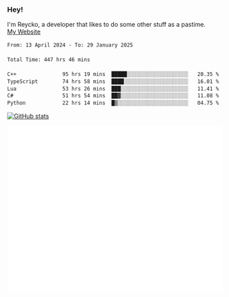 ### Hey!
I'm Reycko, a developer that likes to do some other stuff as a pastime.  
[My Website](https://reycko.root.sx)

<!--START_SECTION:wakasection-->

```txt
From: 13 April 2024 - To: 29 January 2025

Total Time: 447 hrs 46 mins

C++               95 hrs 19 mins  █████░░░░░░░░░░░░░░░░░░░░   20.35 %
TypeScript        74 hrs 58 mins  ████░░░░░░░░░░░░░░░░░░░░░   16.01 %
Lua               53 hrs 26 mins  ███░░░░░░░░░░░░░░░░░░░░░░   11.41 %
C#                51 hrs 54 mins  ██▓░░░░░░░░░░░░░░░░░░░░░░   11.08 %
Python            22 hrs 14 mins  █▒░░░░░░░░░░░░░░░░░░░░░░░   04.75 %
```

<!--END_SECTION:wakasection-->

[![GitHub stats](https://github-readme-stats.vercel.app/api?username=Reycko&show_icons=true&theme=dark&hide_title=true&count_private=true)](https://github.com/anuraghazra/github-readme-stats)

![Metrics](/github-metrics.svg)
